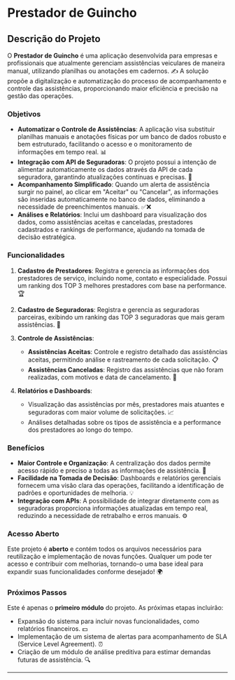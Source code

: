 # Prestador de Guincho

## Descrição do Projeto

O **Prestador de Guincho** é uma aplicação desenvolvida para empresas e profissionais que atualmente gerenciam assistências veiculares de maneira manual, utilizando planilhas ou anotações em cadernos. ✍️ A solução propõe a digitalização e automatização do processo de acompanhamento e controle das assistências, proporcionando maior eficiência e precisão na gestão das operações.

### Objetivos

- **Automatizar o Controle de Assistências**: A aplicação visa substituir planilhas manuais e anotações físicas por um banco de dados robusto e bem estruturado, facilitando o acesso e o monitoramento de informações em tempo real. 📊
- **Integração com API de Seguradoras**: O projeto possui a intenção de alimentar automaticamente os dados através da API de cada seguradora, garantindo atualizações contínuas e precisas. 🔗
- **Acompanhamento Simplificado**: Quando um alerta de assistência surgir no painel, ao clicar em "Aceitar" ou "Cancelar", as informações são inseridas automaticamente no banco de dados, eliminando a necessidade de preenchimentos manuais. ✅❌
- **Análises e Relatórios**: Inclui um dashboard para visualização dos dados, como assistências aceitas e canceladas, prestadores cadastrados e rankings de performance, ajudando na tomada de decisão estratégica.

### Funcionalidades

1. **Cadastro de Prestadores**: Registra e gerencia as informações dos prestadores de serviço, incluindo nome, contato e especialidade. Possui um ranking dos TOP 3 melhores prestadores com base na performance. 🏆
   
2. **Cadastro de Seguradoras**: Registra e gerencia as seguradoras parceiras, exibindo um ranking das TOP 3 seguradoras que mais geram assistências. 🏅

3. **Controle de Assistências**:
   - **Assistências Aceitas**: Controle e registro detalhado das assistências aceitas, permitindo análise e rastreamento de cada solicitação. 📋
   - **Assistências Canceladas**: Registro das assistências que não foram realizadas, com motivos e data de cancelamento. 📅

4. **Relatórios e Dashboards**:
   - Visualização das assistências por mês, prestadores mais atuantes e seguradoras com maior volume de solicitações. 📈
   - Análises detalhadas sobre os tipos de assistência e a performance dos prestadores ao longo do tempo.

### Benefícios

- **Maior Controle e Organização**: A centralização dos dados permite acesso rápido e preciso a todas as informações de assistência. 📂
- **Facilidade na Tomada de Decisão**: Dashboards e relatórios gerenciais fornecem uma visão clara das operações, facilitando a identificação de padrões e oportunidades de melhoria. 💡
- **Integração com APIs**: A possibilidade de integrar diretamente com as seguradoras proporciona informações atualizadas em tempo real, reduzindo a necessidade de retrabalho e erros manuais. ⚙️

### Acesso Aberto

Este projeto é **aberto** e contém todos os arquivos necessários para reutilização e implementação de novas funções. Qualquer um pode ter acesso e contribuir com melhorias, tornando-o uma base ideal para expandir suas funcionalidades conforme desejado! 🌍

### Próximos Passos

Este é apenas o **primeiro módulo** do projeto. As próximas etapas incluirão:
- Expansão do sistema para incluir novas funcionalidades, como relatórios financeiros. 💵
- Implementação de um sistema de alertas para acompanhamento de SLA (Service Level Agreement). ⏰
- Criação de um módulo de análise preditiva para estimar demandas futuras de assistência. 🔍

---

